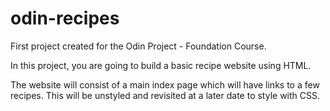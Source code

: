 # odin-recipes

First project created for the Odin Project - Foundation Course.

In this project, you are going to build a basic recipe website using HTML.

The website will consist of a main index page which will have links to a few recipes. This will be unstyled and revisited at a later date to style with CSS.